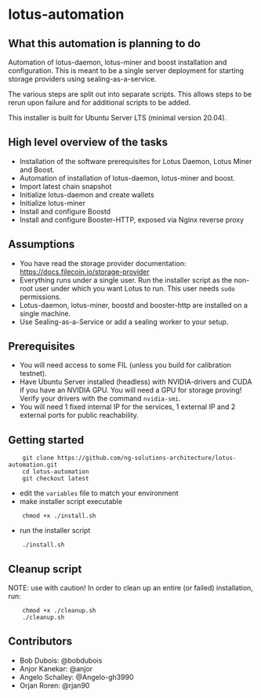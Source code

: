 # lotus-automation

## What this automation is planning to do

Automation of lotus-daemon, lotus-miner and boost installation and configuration.
This is meant to be a single server deployment for starting storage providers using sealing-as-a-service.

The various steps are split out into separate scripts. This allows steps to be rerun upon failure and for additional scripts to be added.

This installer is built for Ubuntu Server LTS (minimal version 20.04).

## High level overview of the tasks

- Installation of the software prerequisites for Lotus Daemon, Lotus Miner and Boost.
- Automation of installation of lotus-daemon, lotus-miner and boost.
- Import latest chain snapshot
- Initialize lotus-daemon and create wallets
- Initialize lotus-miner
- Install and configure Boostd
- Install and configure Booster-HTTP, exposed via Nginx reverse proxy

## Assumptions

- You have read the storage provider documentation: https://docs.filecoin.io/storage-provider
- Everything runs under a single user. Run the installer script as the non-root user under which you want Lotus to run. This user needs `sudo` permissions.
- Lotus-daemon, lotus-miner, boostd and booster-http are installed on a single machine.
- Use Sealing-as-a-Service or add a sealing worker to your setup.

## Prerequisites

- You will need access to some FIL (unless you build for calibration testnet).
- Have Ubuntu Server installed (headless) with NVIDIA-drivers and CUDA if you have an NVIDIA GPU. You will need a GPU for storage proving! Verify your drivers with the command `nvidia-smi`.
- You will need 1 fixed internal IP for the services, 1 external IP and 2 external ports for public reachability.

## Getting started

```shell
    git clone https://github.com/ng-solutions-architecture/lotus-automation.git
    cd lotus-automation
    git checkout latest
```
- edit the `variables` file to match your environment
- make installer script executable
```shell 
    chmod +x ./install.sh
```
- run the installer script
```shell
    ./install.sh
```

## Cleanup script

NOTE: use with caution!
In order to clean up an entire (or failed) installation, run:

```shell
    chmod +x ./cleanup.sh
    ./cleanup.sh
```

## Contributors
- Bob Dubois: @bobdubois
- Anjor Kanekar: @anjor
- Angelo Schalley: @Angelo-gh3990
- Orjan Roren: @rjan90
